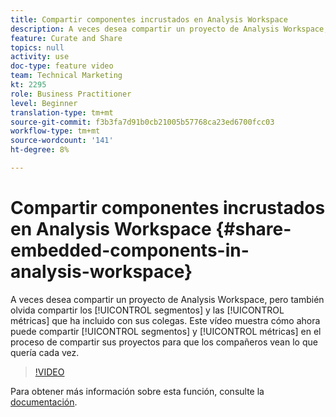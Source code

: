 ```yaml
---
title: Compartir componentes incrustados en Analysis Workspace
description: A veces desea compartir un proyecto de Analysis Workspace, pero también olvida compartir los segmentos y las métricas que incluyó con sus colegas. Este vídeo muestra cómo ahora puede compartir segmentos y métricas en el proceso de compartir sus proyectos para que sus compañeros vean lo que quería cada vez.
feature: Curate and Share
topics: null
activity: use
doc-type: feature video
team: Technical Marketing
kt: 2295
role: Business Practitioner
level: Beginner
translation-type: tm+mt
source-git-commit: f3b3fa7d91b0cb21005b57768ca23ed6700fcc03
workflow-type: tm+mt
source-wordcount: '141'
ht-degree: 8%

---
```



# Compartir componentes incrustados en Analysis Workspace {#share-embedded-components-in-analysis-workspace}

A veces desea compartir un proyecto de Analysis Workspace, pero también olvida compartir los [!UICONTROL segmentos] y las [!UICONTROL métricas] que ha incluido con sus colegas. Este vídeo muestra cómo ahora puede compartir [!UICONTROL segmentos] y [!UICONTROL métricas] en el proceso de compartir sus proyectos para que los compañeros vean lo que quería cada vez.

>[!VIDEO](https://video.tv.adobe.com/v/24713/?quality=12)

Para obtener más información sobre esta función, consulte la [documentación](https://marketing.adobe.com/resources/help/es_ES/analytics/analysis-workspace/curate.html).
